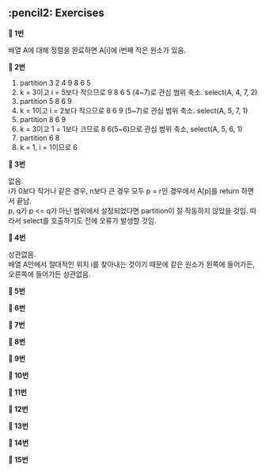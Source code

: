 <h2>:pencil2: Exercises</h2>

**:pushpin: 1번**

배열 A에 대해 정렬을 완료하면 A[i]에 i번째 작은 원소가 있음.<br>

**:pushpin: 2번**

1. partition 3 2 4 9 8 6 5<br>
2. k = 3이고 i = 5보다 작으므로 9 8 6 5 (4~7)로 관심 범위 축소. select(A, 4, 7, 2)<br>
3. partition 5 8 6 9<br>
4. k = 1이고 i = 2보다 작으므로 8 6 9 (5~7)로 관심 범위 축소. select(A, 5, 7, 1)<br>
5. partition 8 6 9<br>
6. k = 3이고 1 = 1보다 크므로 8 6(5~6)으로 관심 범위 축소, select(A, 5, 6, 1)<br>
7. partition 6 8<br>
8. k = 1, i = 1이므로 6<br>

**:pushpin: 3번**

없음.<br>
i가 0보다 작거나 같은 경우, n보다 큰 경우 모두 p = r인 경우에서 A[p]를 return 하면서 끝남.<br>
p, q가 p <= q가 아닌 범위에서 설정되었다면 partition이 잘 작동하지 않았을 것임. 따라서 select를 호출하기도 전에 오류가 발생할 것임.<br>

**:pushpin: 4번**

상관없음.<br>
배열 A안에서 절대적인 위치 i를 찾아내는 것이기 때문에 같은 원소가 왼쪽에 들어가든, 오른쪽에 들어가든 상관없음.<br>

**:pushpin: 5번**

**:pushpin: 6번**

**:pushpin: 7번**

**:pushpin: 8번**

**:pushpin: 9번**

**:pushpin: 10번**

**:pushpin: 11번**

**:pushpin: 12번**

**:pushpin: 13번**

**:pushpin: 14번**

**:pushpin: 15번**
